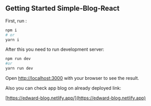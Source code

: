 
## Getting Started Simple-Blog-React

First, run :

```bash
npm i
# or
yarn i
```
After this you need to run development server:
```bash
npm run dev
#or
yarn run dev
```

Open [http://localhost:3000](http://localhost:3000) with your browser to see the result.

Also you can check app blog on already deployed link:

[https://edward-blog.netlify.app/](https://edward-blog.netlify.app)

